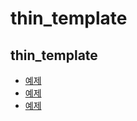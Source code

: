 # thin_template

## thin_template

- [예제](./thin_template1.cpp)
- [예제](./thin_template2.cpp)
- [예제](./thin_template3.cpp)


